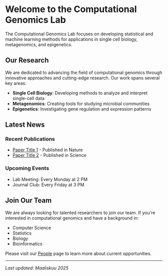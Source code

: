 # Welcome to the Computational Genomics Lab

The Computational Genomics Lab focuses on developing statistical and machine learning methods for applications in single cell biology, metagenomics, and epigenetics.

## Our Research

We are dedicated to advancing the field of computational genomics through innovative approaches and cutting-edge research. Our work spans several key areas:

- **Single Cell Biology**: Developing methods to analyze and interpret single-cell data
- **Metagenomics**: Creating tools for studying microbial communities
- **Epigenetics**: Investigating gene regulation and expression patterns

## Latest News

### Recent Publications
- [Paper Title 1](link-to-paper) - Published in Nature
- [Paper Title 2](link-to-paper) - Published in Science

### Upcoming Events
- Lab Meeting: Every Monday at 2 PM
- Journal Club: Every Friday at 3 PM

## Join Our Team

We are always looking for talented researchers to join our team. If you're interested in computational genomics and have a background in:

- Computer Science
- Statistics
- Biology
- Bioinformatics

Please visit our [People](/people) page to learn more about current opportunities.


---
*Last updated: Maaliskuu 2025*